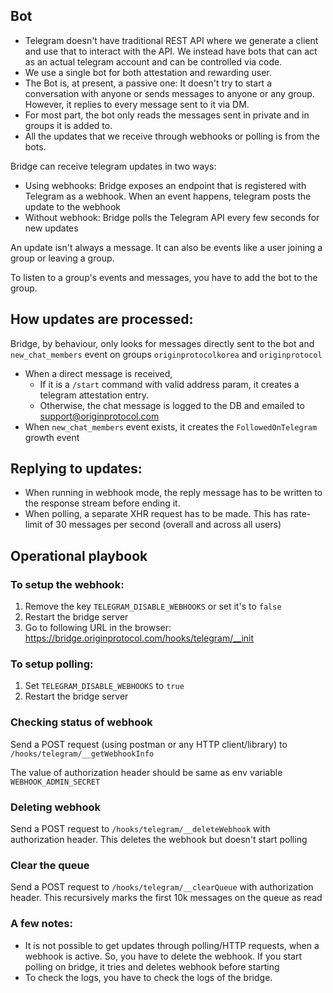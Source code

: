 ## Bot
 - Telegram doesn't have traditional REST API where we generate a client and use that to interact with the API. We instead have bots that can act as an actual telegram account and can be controlled via code.
 - We use a single bot for both attestation and rewarding user.
 - The Bot is, at present, a passive one: It doesn't try to start a conversation with anyone or sends messages to anyone or any group. However, it replies to every message sent to it via DM.
 - For most part, the bot only reads the messages sent in private and in groups it is added to.
 - All the updates that we receive through webhooks or polling is from the bots.

Bridge can receive telegram updates in two ways:
  - Using webhooks: Bridge exposes an endpoint that is registered with Telegram as a webhook. When an event happens, telegram posts the update to the webhook
  - Without webhook: Bridge polls the Telegram API every few seconds for new updates

An update isn't always a message. It can also be events like a user joining a group or leaving a group.

To listen to a group's events and messages, you have to add the bot to the group.

## How updates are processed:
Bridge, by behaviour, only looks for messages directly sent to the bot and `new_chat_members` event on groups `originprotocolkorea` and `originprotocol`
  - When a direct message is received, 
    - If it is a `/start` command with valid address param, it creates a telegram attestation entry.
    - Otherwise, the chat message is logged to the DB and emailed to support@originprotocol.com
  - When `new_chat_members` event exists, it creates the `FollowedOnTelegram` growth event

## Replying to updates:
  - When running in webhook mode, the reply message has to be written to the response stream before ending it.
  - When polling, a separate XHR request has to be made. This has rate-limit of 30 messages per second (overall and across all users)

## Operational playbook
### To setup the webhook:
  1. Remove the key `TELEGRAM_DISABLE_WEBHOOKS` or set it's to `false`
  2. Restart the bridge server
  3. Go to following URL in the browser: https://bridge.originprotocol.com/hooks/telegram/__init

### To setup polling:
  1. Set `TELEGRAM_DISABLE_WEBHOOKS` to `true`
  2. Restart the bridge server

### Checking status of webhook
Send a POST request (using postman or any HTTP client/library) to `/hooks/telegram/__getWebhookInfo`
  
The value of authorization header should be same as env variable `WEBHOOK_ADMIN_SECRET`

### Deleting webhook
Send a POST request to `/hooks/telegram/__deleteWebhook` with authorization header. This deletes the webhook but doesn't start polling

### Clear the queue
Send a POST request to `/hooks/telegram/__clearQueue` with authorization header. This recursively marks the first 10k messages on the queue as read

### A few notes:
  - It is not possible to get updates through polling/HTTP requests, when a webhook is active. So, you have to delete the webhook. If you start polling on bridge, it tries and deletes webhook before starting
  - To check the logs, you have to check the logs of the bridge.
